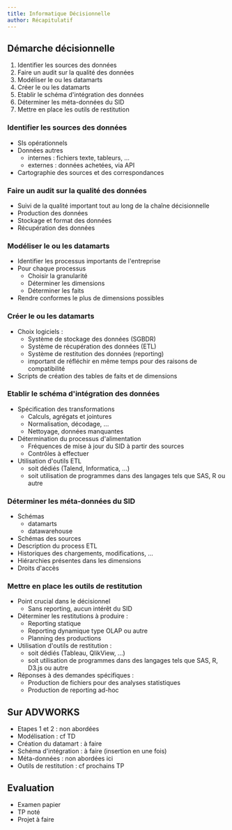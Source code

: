 ```yaml
---
title: Informatique Décisionnelle
author: Récapitulatif
---
```


## Démarche décisionnelle

1. Identifier les sources des données
2. Faire un audit sur la qualité des données
3. Modéliser le ou les datamarts
4. Créer le ou les datamarts
5. Etablir le schéma d'intégration des données
6. Déterminer les méta-données du SID
7. Mettre en place les outils de restitution

### Identifier les sources des données

- SIs opérationnels
- Données autres 
	- internes : fichiers texte, tableurs, ...
	- externes : données achetées, via API
- Cartographie des sources et des correspondances

### Faire un audit sur la qualité des données

- Suivi de la qualité important tout au long de la chaîne décisionnelle
- Production des données
- Stockage et format des données
- Récupération des données

### Modéliser le ou les datamarts

- Identifier les processus importants de l'entreprise
- Pour chaque processus
	- Choisir la granularité 
	- Déterminer les dimensions 
	- Déterminer les faits
- Rendre conformes le plus de dimensions possibles

### Créer le ou les datamarts

- Choix logiciels :
	- Système de stockage des données (SGBDR)
	- Système de récupération des données (ETL)
	- Système de restitution des données (reporting)
	- important de réfléchir en même temps pour des raisons de compatibilité
- Scripts de création des tables de faits et de dimensions

### Etablir le schéma d'intégration des données

- Spécification des transformations
	- Calculs, agrégats et jointures
	- Normalisation, décodage, ...
	- Nettoyage, données manquantes
- Détermination du processus d'alimentation
	- Fréquences de mise à jour du SID à partir des sources
	- Contrôles à effectuer
- Utilisation d'outils ETL
	- soit dédiés (Talend, Informatica, ...)
	- soit utilisation de programmes dans des langages tels que SAS, R ou autre

### Déterminer les méta-données du SID

- Schémas 
	- datamarts
	- datawarehouse
- Schémas des sources
- Description du process ETL
- Historiques des chargements, modifications, ...
- Hiérarchies présentes dans les dimensions
- Droits d'accès 

### Mettre en place les outils de restitution

- Point crucial dans le décisionnel
	- Sans reporting, aucun intérêt du SID
- Déterminer les restitutions à produire :
	- Reporting statique
	- Reporting dynamique type OLAP ou autre
	- Planning des productions
- Utilisation d'outils de restitution :
	- soit dédiés (Tableau, QlikView, ...)
	- soit utilisation de programmes dans des langages tels que SAS, R, D3.js ou autre
- Réponses à des demandes spécifiques :
	- Production de fichiers pour des analyses statistiques
	- Production de reporting ad-hoc 

## Sur ADVWORKS

- Etapes 1 et 2 : non abordées
- Modélisation : cf TD
- Création du datamart : à faire
- Schéma d'intégration : à faire (insertion en une fois)
- Méta-données : non abordées ici
- Outils de restitution : cf prochains TP

## Evaluation

- Examen papier
- TP noté
- Projet à faire
